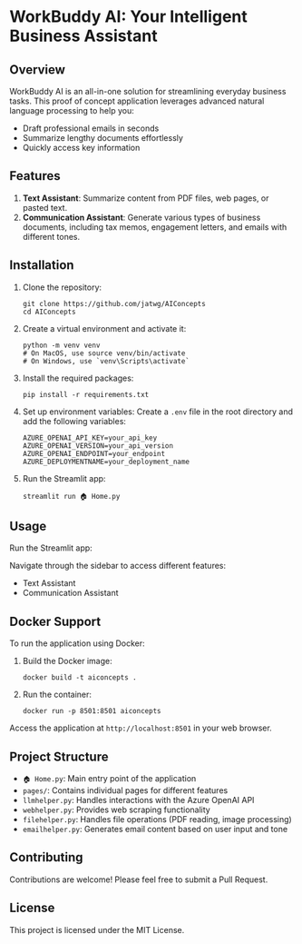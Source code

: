 # WorkBuddy AI: Your Intelligent Business Assistant

## Overview

WorkBuddy AI is an all-in-one solution for streamlining everyday business tasks. This proof of concept application leverages advanced natural language processing to help you:

- Draft professional emails in seconds
- Summarize lengthy documents effortlessly
- Quickly access key information

## Features

1. **Text Assistant**: Summarize content from PDF files, web pages, or pasted text.
2. **Communication Assistant**: Generate various types of business documents, including tax memos, engagement letters, and emails with different tones.

## Installation

1. Clone the repository:
   ```
   git clone https://github.com/jatwg/AIConcepts
   cd AIConcepts
   ```

2. Create a virtual environment and activate it:
   ```
   python -m venv venv
   # On MacOS, use source venv/bin/activate  
   # On Windows, use `venv\Scripts\activate`
   ```

3. Install the required packages:
   ```
   pip install -r requirements.txt
   ```

4. Set up environment variables:
   Create a `.env` file in the root directory and add the following variables:
   ```
   AZURE_OPENAI_API_KEY=your_api_key
   AZURE_OPENAI_VERSION=your_api_version
   AZURE_OPENAI_ENDPOINT=your_endpoint
   AZURE_DEPLOYMENTNAME=your_deployment_name
   ```
5. Run the Streamlit app:
   ```
   streamlit run 🏠 Home.py
   ```

## Usage

Run the Streamlit app:


Navigate through the sidebar to access different features:
- Text Assistant
- Communication Assistant

## Docker Support

To run the application using Docker:

1. Build the Docker image:
   ```
   docker build -t aiconcepts .
   ```

2. Run the container:
   ```
   docker run -p 8501:8501 aiconcepts
   ```

Access the application at `http://localhost:8501` in your web browser.

## Project Structure

- `🏠 Home.py`: Main entry point of the application
- `pages/`: Contains individual pages for different features
- `llmhelper.py`: Handles interactions with the Azure OpenAI API
- `webhelper.py`: Provides web scraping functionality
- `filehelper.py`: Handles file operations (PDF reading, image processing)
- `emailhelper.py`: Generates email content based on user input and tone

## Contributing

Contributions are welcome! Please feel free to submit a Pull Request.

## License

This project is licensed under the MIT License.
